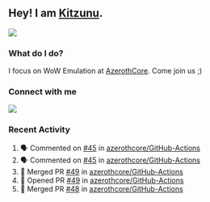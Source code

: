 ## Hey! I am [Kitzunu](https://Github.com/Kitzunu).

<!--<a href="https://github-readme-stats.kitzunu.vercel.app/api?username=Kitzunu&show_icons=true&theme=dark">
  <img align="center" src="https://github-readme-stats.kitzunu.vercel.app/api?username=Kitzunu&show_icons=true&theme=dark" />
</a>-->
<a href="https://github-readme-stats.kitzunu.vercel.app/api?username=Kitzunu&show_icons=true&theme=dark">
  <img align="center" src="https://github-readme-stats.vercel.app/api/top-langs/?username=Kitzunu&layout=compact&theme=dark" />
</a>

### What do I do?

I focus on WoW Emulation at [AzerothCore](https://Github.com/AzerothCore). Come join us ;)

### Connect with me
[![](https://img.shields.io/badge/AzerothCore%20Discord-Connect%20with%20me!-green)](https://discord.com/invite/gkt4y2x)

### Recent Activity

<!--START_SECTION:activity-->
1. 🗣 Commented on [#45](https://github.com/azerothcore/GitHub-Actions/issues/45) in [azerothcore/GitHub-Actions](https://github.com/azerothcore/GitHub-Actions)
2. 🗣 Commented on [#45](https://github.com/azerothcore/GitHub-Actions/issues/45) in [azerothcore/GitHub-Actions](https://github.com/azerothcore/GitHub-Actions)
3. 🎉 Merged PR [#49](https://github.com/azerothcore/GitHub-Actions/pull/49) in [azerothcore/GitHub-Actions](https://github.com/azerothcore/GitHub-Actions)
4. 💪 Opened PR [#49](https://github.com/azerothcore/GitHub-Actions/pull/49) in [azerothcore/GitHub-Actions](https://github.com/azerothcore/GitHub-Actions)
5. 🎉 Merged PR [#48](https://github.com/azerothcore/GitHub-Actions/pull/48) in [azerothcore/GitHub-Actions](https://github.com/azerothcore/GitHub-Actions)
<!--END_SECTION:activity-->
